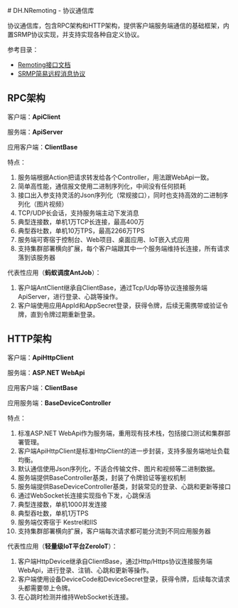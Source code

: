 ﻿﻿# DH.NRemoting - 协议通信库

协议通信库，包含RPC架构和HTTP架构，提供客户端服务端通信的基础框架，内置SRMP协议实现，并支持实现各种自定义协议。  



参考目录：

- [Remoting接口文档](doc/RemotingAPI.md)
- [SRMP简易远程消息协议](doc/srmp.md)



## RPC架构
客户端：**ApiClient**

服务端：**ApiServer**

应用客户端：**ClientBase**

特点：

1. 服务端根据Action把请求转发给各个Controller，用法跟WebApi一致。
2. 简单高性能，通信报文使用二进制序列化，中间没有任何损耗
3. 接口出入参支持灵活的Json序列化（常规接口），同时也支持高效的二进制序列化（图片视频）
4. TCP/UDP长会话，支持服务端主动下发消息
5. 典型连接数，单机1万TCP长连接，最高400万
6. 典型吞吐数，单机10万TPS，最高2266万TPS
7. 服务端可寄宿于控制台、Web项目、桌面应用、IoT嵌入式应用
8. 支持集群部署横向扩展，每个客户端跟其中一个服务端维持长连接，所有请求落到该服务器

代表性应用（**蚂蚁调度AntJob**）：

1. 客户端AntClient继承自ClientBase，通过Tcp/Udp等协议连接服务端ApiServer，进行登录、心跳等操作。
2. 客户端使用应用AppId和AppSecret登录，获得令牌，后续无需携带或验证令牌，直到令牌过期重新登录。




## HTTP架构
客户端：**ApiHttpClient**

服务端：**ASP.NET WebApi**

应用客户端：**ClientBase**

应用服务端：**BaseDeviceController**

特点：

1. 标准ASP.NET WebApi作为服务端，重用现有技术栈，包括接口测试和集群部署管理。
2. 客户端ApiHttpClient是标准HttpClient的进一步封装，支持多服务端地址负载均衡。
3. 默认通信使用Json序列化，不适合传输文件、图片和视频等二进制数据。
4. 服务端提供BaseController基类，封装了令牌验证等鉴权机制
5. 服务端提供BaseDeviceController基类，封装常见的登录、心跳和更新等接口
6. 通过WebSocket长连接实现指令下发，心跳保活
7. 典型连接数，单机1000并发连接
8. 典型吞吐数，单机1万TPS
9. 服务端仅寄宿于 Kestrel和IIS
10. 支持集群部署横向扩展，客户端每次请求都可能分流到不同应用服务器

代表性应用（**轻量级IoT平台ZeroIoT**）：

1. 客户端HttpDevice继承自ClientBase，通过Http/Https协议连接服务端WebApi，进行登录、注销、心跳和更新等操作。
2. 客户端使用设备DeviceCode和DeviceSecret登录，获得令牌，后续每次请求头都需要带上令牌。
3. 在心跳时检测并维持WebSocket长连接。
